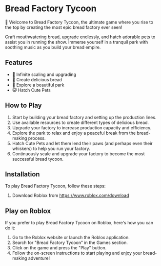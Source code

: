 # Bread Factory Tycoon

🍞 Welcome to Bread Factory Tycoon, the ultimate game where you rise to the top by creating the most epic bread factory ever seen!

Craft mouthwatering bread, upgrade endlessly, and hatch adorable pets to assist you in running the show. Immerse yourself in a tranquil park with soothing music as you build your bread empire.

## Features

- 🌟 Infinite scaling and upgrading
- 🥐 Create delicious bread
- 🌻 Explore a beautiful park
- 😺 Hatch Cute Pets

## How to Play

1. Start by building your bread factory and setting up the production lines.
2. Use available resources to create different types of delicious bread.
3. Upgrade your factory to increase production capacity and efficiency.
4. Explore the park to relax and enjoy a peaceful break from the bread-making process.
5. Hatch Cute Pets and let them lend their paws (and perhaps even their whiskers) to help you run your factory.
6. Continuously scale and upgrade your factory to become the most successful bread tycoon.

## Installation

To play Bread Factory Tycoon, follow these steps:

1. Download Roblox from <href> https://www.roblox.com/download

## Play on Roblox

If you prefer to play Bread Factory Tycoon on Roblox, here's how you can do it:

1. Go to the Roblox website or launch the Roblox application.
2. Search for "Bread Factory Tycoon" in the Games section.
3. Click on the game and press the "Play" button.
4. Follow the on-screen instructions to start playing and enjoy your bread-making adventure!

